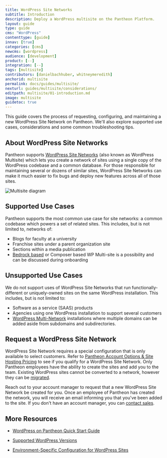 ```yaml
---
title: WordPress Site Networks
subtitle: Introduction
description: Deploy a WordPress multisite on the Pantheon Platform.
layout: guide
type: guide
cms: "WordPress"
contenttype: [guide]
innav: [true]
categories: [cms]
newcms: [wordpress]
audience: [development]
product: [--]
integration: [--]
tags: [multisite]
contributors: [danielbachhuber, whitneymeredith]
anchorid: multisite
permalink: docs/guides/multisite/
nexturl: guides/multisite/considerations/
editpath: multisite/01-introduction.md
image: multisite
guidetoc: true
---
```

This guide covers the process of requesting, configuring, and maintaining a new WordPress Site Network on Pantheon. We'll also explore supported use cases, considerations and some common troubleshooting tips.

## About WordPress Site Networks
Pantheon supports [WordPress Site Networks](https://codex.wordpress.org/Glossary#Network) (also known as WordPress Multisite) which lets you create a network of sites using a single copy of the WordPress codebase and a common database. For those responsible for maintaining several or dozens of similar sites, WordPress Site Networks can make it much easier to fix bugs and deploy new features across all of those sites.

![Multisite diagram](../../../images/Multisite-risk_2.png)

## Supported Use Cases
Pantheon supports the most common use case for site networks: a common codebase which powers a set of related sites. This includes, but is not limited to, networks of:

- Blogs for faculty at a university
- Franchise sites under a parent organization site
- Sections within a media publication
- [Bedrock based](https://carlalexander.ca/using-bedrock-with-pantheon/) or Composer based WP Multi-site is a possibility and can be discussed during onboarding

## Unsupported Use Cases
We do not support uses of WordPress Site Networks that run functionally-different or uniquely-owned sites on the same WordPress installation. This includes, but is not limited to:

- Software as a service (SAAS) products
- Agencies using one WordPress installation to support several customers
- [WordPress Multi-Network](https://wordpress.org/plugins/wp-multi-network/) installations where multiple domains can be added aside from subdomains and subdirectories.

## Request a WordPress Site Network
WordPress Site Network requires a special configuration that is only available to select customers. Refer to [Pantheon Account Options & Site Hosting Pricing](https://pantheon.io/plans/pricing) to see if you qualify for a WordPress Site Network. Only Pantheon employees have the ability to create the sites and add you to the team. Existing WordPress sites cannot be converted to a network, however they can be [migrated](/migrate-wordpress-site-networks).

Reach out to your account manager to request that a new WordPress Site Network be created for you. Once an employee of Pantheon has created the network, you will receive an email informing you that you've been added to the site. If you don't have an account manager, you can [contact sales](https://pantheon.io/contact-us).

 ## More Resources

- [WordPress on Pantheon Quick Start Guide](/guides/wordpress-pantheon/)

- [Supported WordPress Versions](/supported-wp)

- [Environment-Specific Configuration for WordPress Sites](/guides/environment-configuration/environment-specific-config)
